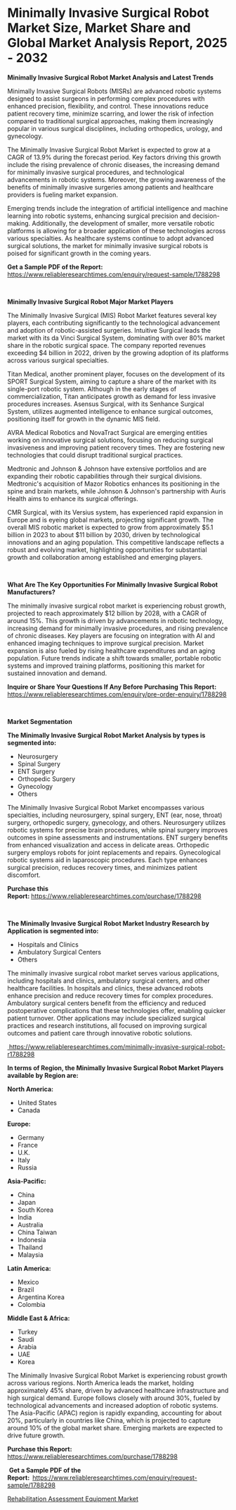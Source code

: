 <p><h1>Minimally Invasive Surgical Robot Market Size, Market Share and Global Market Analysis Report, 2025 - 2032</h1></p><p><strong>Minimally Invasive Surgical Robot Market Analysis and Latest Trends</strong></p>
<p><p>Minimally Invasive Surgical Robots (MISRs) are advanced robotic systems designed to assist surgeons in performing complex procedures with enhanced precision, flexibility, and control. These innovations reduce patient recovery time, minimize scarring, and lower the risk of infection compared to traditional surgical approaches, making them increasingly popular in various surgical disciplines, including orthopedics, urology, and gynecology.</p><p>The Minimally Invasive Surgical Robot Market is expected to grow at a CAGR of 13.9% during the forecast period. Key factors driving this growth include the rising prevalence of chronic diseases, the increasing demand for minimally invasive surgical procedures, and technological advancements in robotic systems. Moreover, the growing awareness of the benefits of minimally invasive surgeries among patients and healthcare providers is fueling market expansion.</p><p>Emerging trends include the integration of artificial intelligence and machine learning into robotic systems, enhancing surgical precision and decision-making. Additionally, the development of smaller, more versatile robotic platforms is allowing for a broader application of these technologies across various specialties. As healthcare systems continue to adopt advanced surgical solutions, the market for minimally invasive surgical robots is poised for significant growth in the coming years.</p></p>
<p><strong>Get a Sample PDF of the Report:&nbsp;</strong> <a href="https://www.reliableresearchtimes.com/enquiry/request-sample/1788298?utm_campaign=2230&utm_medium=2&utm_source=Github&utm_content=ia&utm_term=05032025&utm_id=minimally-invasive-surgical-robot">https://www.reliableresearchtimes.com/enquiry/request-sample/1788298</a></p>
<p>&nbsp;</p>
<p><strong>Minimally Invasive Surgical Robot Major Market Players</strong></p>
<p><p>The Minimally Invasive Surgical (MIS) Robot Market features several key players, each contributing significantly to the technological advancement and adoption of robotic-assisted surgeries. Intuitive Surgical leads the market with its da Vinci Surgical System, dominating with over 80% market share in the robotic surgical space. The company reported revenues exceeding $4 billion in 2022, driven by the growing adoption of its platforms across various surgical specialties.</p><p>Titan Medical, another prominent player, focuses on the development of its SPORT Surgical System, aiming to capture a share of the market with its single-port robotic system. Although in the early stages of commercialization, Titan anticipates growth as demand for less invasive procedures increases. Asensus Surgical, with its Senhance Surgical System, utilizes augmented intelligence to enhance surgical outcomes, positioning itself for growth in the dynamic MIS field.</p><p>AVRA Medical Robotics and NovaTract Surgical are emerging entities working on innovative surgical solutions, focusing on reducing surgical invasiveness and improving patient recovery times. They are fostering new technologies that could disrupt traditional surgical practices.</p><p>Medtronic and Johnson & Johnson have extensive portfolios and are expanding their robotic capabilities through their surgical divisions. Medtronic's acquisition of Mazor Robotics enhances its positioning in the spine and brain markets, while Johnson & Johnson's partnership with Auris Health aims to enhance its surgical offerings.</p><p>CMR Surgical, with its Versius system, has experienced rapid expansion in Europe and is eyeing global markets, projecting significant growth. The overall MIS robotic market is expected to grow from approximately $5.1 billion in 2023 to about $11 billion by 2030, driven by technological innovations and an aging population. This competitive landscape reflects a robust and evolving market, highlighting opportunities for substantial growth and collaboration among established and emerging players.</p></p>
<p>&nbsp;</p>
<p><strong>What Are The Key Opportunities For Minimally Invasive Surgical Robot Manufacturers?</strong></p>
<p><p>The minimally invasive surgical robot market is experiencing robust growth, projected to reach approximately $12 billion by 2028, with a CAGR of around 15%. This growth is driven by advancements in robotic technology, increasing demand for minimally invasive procedures, and rising prevalence of chronic diseases. Key players are focusing on integration with AI and enhanced imaging techniques to improve surgical precision. Market expansion is also fueled by rising healthcare expenditures and an aging population. Future trends indicate a shift towards smaller, portable robotic systems and improved training platforms, positioning this market for sustained innovation and demand.</p></p>
<p><strong>Inquire or Share Your Questions If Any Before Purchasing This Report:</strong> <a href="https://www.reliableresearchtimes.com/enquiry/pre-order-enquiry/1788298?utm_campaign=2230&utm_medium=2&utm_source=Github&utm_content=ia&utm_term=05032025&utm_id=minimally-invasive-surgical-robot">https://www.reliableresearchtimes.com/enquiry/pre-order-enquiry/1788298</a></p>
<p>&nbsp;</p>
<p><strong>Market Segmentation</strong></p>
<p><strong>The Minimally Invasive Surgical Robot Market Analysis by types is segmented into:</strong></p>
<p><ul><li>Neurosurgery</li><li>Spinal Surgery</li><li>ENT Surgery</li><li>Orthopedic Surgery</li><li>Gynecology</li><li>Others</li></ul></p>
<p><p>The Minimally Invasive Surgical Robot Market encompasses various specialties, including neurosurgery, spinal surgery, ENT (ear, nose, throat) surgery, orthopedic surgery, gynecology, and others. Neurosurgery utilizes robotic systems for precise brain procedures, while spinal surgery improves outcomes in spine assessments and instrumentations. ENT surgery benefits from enhanced visualization and access in delicate areas. Orthopedic surgery employs robots for joint replacements and repairs. Gynecological robotic systems aid in laparoscopic procedures. Each type enhances surgical precision, reduces recovery times, and minimizes patient discomfort.</p></p>
<p><strong>Purchase this Report:&nbsp;</strong><a href="https://www.reliableresearchtimes.com/purchase/1788298?utm_campaign=2230&utm_medium=2&utm_source=Github&utm_content=ia&utm_term=05032025&utm_id=minimally-invasive-surgical-robot">https://www.reliableresearchtimes.com/purchase/1788298</a></p>
<p>&nbsp;</p>
<p><strong>The Minimally Invasive Surgical Robot Market Industry Research by Application is segmented into:</strong></p>
<p><ul><li>Hospitals and Clinics</li><li>Ambulatory Surgical Centers</li><li>Others</li></ul></p>
<p><p>The minimally invasive surgical robot market serves various applications, including hospitals and clinics, ambulatory surgical centers, and other healthcare facilities. In hospitals and clinics, these advanced robots enhance precision and reduce recovery times for complex procedures. Ambulatory surgical centers benefit from the efficiency and reduced postoperative complications that these technologies offer, enabling quicker patient turnover. Other applications may include specialized surgical practices and research institutions, all focused on improving surgical outcomes and patient care through innovative robotic solutions.</p></p>
<p><a href="https://www.reliableresearchtimes.com/minimally-invasive-surgical-robot-r1788298?utm_campaign=2230&utm_medium=2&utm_source=Github&utm_content=ia&utm_term=05032025&utm_id=minimally-invasive-surgical-robot">&nbsp;https://www.reliableresearchtimes.com/minimally-invasive-surgical-robot-r1788298</a></p>
<p><strong>In terms of Region, the Minimally Invasive Surgical Robot Market Players available by Region are:</strong></p>
<p>
    <p> <strong> North America: </strong>
        <ul>
            <li>United States</li>
            <li>Canada</li>
        </ul>
        </p> 
    <p> <strong> Europe: </strong>
        <ul>
            <li>Germany</li>
            <li>France</li>
            <li>U.K.</li>
            <li>Italy</li>
            <li>Russia</li>
        </ul>
        </p> 
    <p> <strong> Asia-Pacific: </strong>
        <ul>
            <li>China</li>
            <li>Japan</li>
            <li>South Korea</li>
            <li>India</li>
            <li>Australia</li>
            <li>China Taiwan</li>
            <li>Indonesia</li>
            <li>Thailand</li>
            <li>Malaysia</li>
        </ul>
        </p> 
    <p> <strong> Latin America: </strong>
        <ul>
            <li>Mexico</li>
            <li>Brazil</li>
            <li>Argentina Korea</li>
            <li>Colombia</li>
        </ul>
        </p> 
    <p> <strong> Middle East & Africa: </strong>
        <ul>
            <li>Turkey</li>
            <li>Saudi</li>
            <li>Arabia</li>
            <li>UAE</li>
            <li>Korea</li>
        </ul>
    </p>
    </p>
<p><p>The Minimally Invasive Surgical Robot Market is experiencing robust growth across various regions. North America leads the market, holding approximately 45% share, driven by advanced healthcare infrastructure and high surgical demand. Europe follows closely with around 30%, fueled by technological advancements and increased adoption of robotic systems. The Asia-Pacific (APAC) region is rapidly expanding, accounting for about 20%, particularly in countries like China, which is projected to capture around 10% of the global market share. Emerging markets are expected to drive future growth.</p></p>
<p><strong>Purchase this Report: </strong><a href="https://www.reliableresearchtimes.com/purchase/1788298?utm_campaign=2230&utm_medium=2&utm_source=Github&utm_content=ia&utm_term=05032025&utm_id=minimally-invasive-surgical-robot">https://www.reliableresearchtimes.com/purchase/1788298</a></p>
<p>&nbsp;<strong>Get a Sample PDF of the Report:&nbsp;&nbsp;</strong><a href="https://www.reliableresearchtimes.com/enquiry/request-sample/1788298?utm_campaign=2230&utm_medium=2&utm_source=Github&utm_content=ia&utm_term=05032025&utm_id=minimally-invasive-surgical-robot">https://www.reliableresearchtimes.com/enquiry/request-sample/1788298</a></p>
<p><strong></strong></p>
<p><p><a href="https://github.com/petbigbeepjn/Market-Research-Report-List-1/blob/main/rehabilitation-assessment-equipment-market.md?utm_campaign=2230&utm_medium=2&utm_source=Github&utm_content=ia&utm_term=05032025&utm_id=minimally-invasive-surgical-robot">Rehabilitation Assessment Equipment Market</a></p></p>